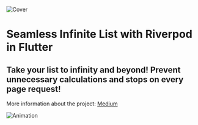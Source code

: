 ![Cover](https://miro.medium.com/max/1400/1*fO7vGebtmSgyLZzYY4xoLA.webp)

# Seamless Infinite List with Riverpod in Flutter
## Take your list to infinity and beyond! Prevent unnecessary calculations and stops on every page request!

More information about the project: [Medium](https://medium.com/itnext/seamless-infinite-list-with-riverpod-in-flutter-15369f3c9cd2)

![Animation](https://miro.medium.com/max/1280/1*ZyjeMFn_8_RCBbRUrC9ILg.gif)
